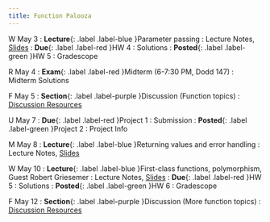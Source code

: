 ```yaml
---
title: Function Palooza
---
```


W May 3
: **Lecture**{: .label .label-blue }Parameter passing
  : Lecture Notes, [Slides](https://docs.google.com/presentation/d/16Y211kZL9e9b3rYCm5Ikzf45yH1Zs7yc/edit?usp=sharing&ouid=101757866260235503028&rtpof=true&sd=true)
: **Due**{: .label .label-red }HW 4
  : Solutions
: **Posted**{: .label .label-green }HW 5
  : Gradescope

R May 4
: **Exam**{: .label .label-red }Midterm (6-7:30 PM, Dodd 147)
  : Midterm Solutions

F May 5
: **Section**{: .label .label-purple }Discussion (Function topics)
  : [Discussion Resources](https://drive.google.com/drive/folders/1TBOqhuq2-JFEcW0KNkbnC6UXtpGUsATe)

U May 7
: **Due**{: .label .label-red }Project 1
  : Submission
: **Posted**{: .label .label-green }Project 2
  : Project Info

M May 8
: **Lecture**{: .label .label-blue }Returning values and error handling
  : Lecture Notes, [Slides](https://docs.google.com/presentation/d/16Y211kZL9e9b3rYCm5Ikzf45yH1Zs7yc/edit?usp=sharing&ouid=101757866260235503028&rtpof=true&sd=true)

W May 10
: **Lecture**{: .label .label-blue }First-class functions, polymorphism, Guest Robert Griesemer
  : Lecture Notes, [Slides](https://docs.google.com/presentation/d/16Y211kZL9e9b3rYCm5Ikzf45yH1Zs7yc/edit?usp=sharing&ouid=101757866260235503028&rtpof=true&sd=true)
: **Due**{: .label .label-red }HW 5
  : Solutions
: **Posted**{: .label .label-green }HW 6
  : Gradescope

F May 12
: **Section**{: .label .label-purple }Discussion (More function topics)
  : [Discussion Resources](https://drive.google.com/drive/folders/1TBOqhuq2-JFEcW0KNkbnC6UXtpGUsATe)
